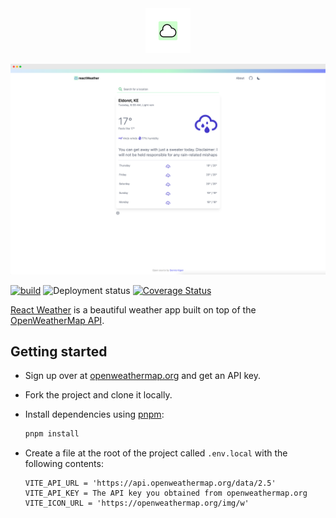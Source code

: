 <div align="center"> 
  <img height="72" width="72" src="./public/logo.svg" alt="App logo" />
</div>

![Landing page screenshot](./public/screenshot.png)

[![build](https://github.com/denniskigen/react-weather/actions/workflows/ci.yml/badge.svg)](https://github.com/denniskigen/react-weather/actions/workflows/validate.yml) ![Deployment status](https://img.shields.io/github/deployments/denniskigen/react-weather/production?label=vercel&logo=vercel&logoColor=white) [![Coverage Status](https://coveralls.io/repos/github/denniskigen/react-weather/badge.svg?branch=main)](https://coveralls.io/github/denniskigen/react-weather?branch=main)

[React Weather](https://react-weather.denniskigen.com) is a beautiful weather app built on top of the [OpenWeatherMap API](https://openmweathermap.org/api).

## Getting started

- Sign up over at [openweathermap.org](https://openweathermap.org/appid) and get an API key.
- Fork the project and clone it locally.
- Install dependencies using [pnpm](https://pnpm.io/installation):

  ```sh
  pnpm install
  ```

- Create a file at the root of the project called `.env.local` with the following contents:

  ```
  VITE_API_URL = 'https://api.openweathermap.org/data/2.5'
  VITE_API_KEY = The API key you obtained from openweathermap.org
  VITE_ICON_URL = 'https://openweathermap.org/img/w'
  ```
